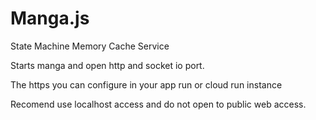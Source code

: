 # Manga.js

State Machine Memory Cache Service

Starts manga and open http and socket io port.

The https you can configure in your app run or cloud run instance

Recomend use localhost access and do not open to public web access.

